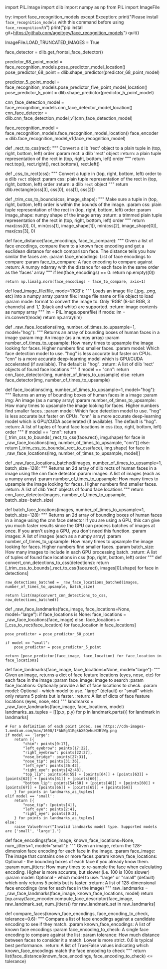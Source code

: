 
import PIL.Image
import dlib
import numpy as np
from PIL import ImageFile

try:
    import face_recognition_models
except Exception:
    print("Please install `face_recognition_models` with this command before using `face_recognition`:\n")
    print("pip install git+https://github.com/ageitgey/face_recognition_models")
    quit()

ImageFile.LOAD_TRUNCATED_IMAGES = True

face_detector = dlib.get_frontal_face_detector()

predictor_68_point_model = face_recognition_models.pose_predictor_model_location()
pose_predictor_68_point = dlib.shape_predictor(predictor_68_point_model)

predictor_5_point_model = face_recognition_models.pose_predictor_five_point_model_location()
pose_predictor_5_point = dlib.shape_predictor(predictor_5_point_model)

cnn_face_detection_model = face_recognition_models.cnn_face_detector_model_location()
cnn_face_detector = dlib.cnn_face_detection_model_v1(cnn_face_detection_model)

face_recognition_model = face_recognition_models.face_recognition_model_location()
face_encoder = dlib.face_recognition_model_v1(face_recognition_model)


def _rect_to_css(rect):
    """
    Convert a dlib 'rect' object to a plain tuple in (top, right, bottom, left) order
    :param rect: a dlib 'rect' object
    :return: a plain tuple representation of the rect in (top, right, bottom, left) order
    """
    return rect.top(), rect.right(), rect.bottom(), rect.left()


def _css_to_rect(css):
    """
    Convert a tuple in (top, right, bottom, left) order to a dlib `rect` object
    :param css:  plain tuple representation of the rect in (top, right, bottom, left) order
    :return: a dlib `rect` object
    """
    return dlib.rectangle(css[3], css[0], css[1], css[2])


def _trim_css_to_bounds(css, image_shape):
    """
    Make sure a tuple in (top, right, bottom, left) order is within the bounds of the image.
    :param css:  plain tuple representation of the rect in (top, right, bottom, left) order
    :param image_shape: numpy shape of the image array
    :return: a trimmed plain tuple representation of the rect in (top, right, bottom, left) order
    """
    return max(css[0], 0), min(css[1], image_shape[1]), min(css[2], image_shape[0]), max(css[3], 0)


def face_distance(face_encodings, face_to_compare):
    """
    Given a list of face encodings, compare them to a known face encoding and get a euclidean distance
    for each comparison face. The distance tells you how similar the faces are.
    :param face_encodings: List of face encodings to compare
    :param face_to_compare: A face encoding to compare against
    :return: A numpy ndarray with the distance for each face in the same order as the 'faces' array
    """
    if len(face_encodings) == 0:
        return np.empty((0))

    return np.linalg.norm(face_encodings - face_to_compare, axis=1)


def load_image_file(file, mode='RGB'):
    """
    Loads an image file (.jpg, .png, etc) into a numpy array
    :param file: image file name or file object to load
    :param mode: format to convert the image to. Only 'RGB' (8-bit RGB, 3 channels) and 'L' (black and white) are supported.
    :return: image contents as numpy array
    """
    im = PIL.Image.open(file)
    if mode:
        im = im.convert(mode)
    return np.array(im)


def _raw_face_locations(img, number_of_times_to_upsample=1, model="hog"):
    """
    Returns an array of bounding boxes of human faces in a image
    :param img: An image (as a numpy array)
    :param number_of_times_to_upsample: How many times to upsample the image looking for faces. Higher numbers find smaller faces.
    :param model: Which face detection model to use. "hog" is less accurate but faster on CPUs. "cnn" is a more accurate
                  deep-learning model which is GPU/CUDA accelerated (if available). The default is "hog".
    :return: A list of dlib 'rect' objects of found face locations
    """
    if model == "cnn":
        return cnn_face_detector(img, number_of_times_to_upsample)
    else:
        return face_detector(img, number_of_times_to_upsample)


def face_locations(img, number_of_times_to_upsample=1, model="hog"):
    """
    Returns an array of bounding boxes of human faces in a image
    :param img: An image (as a numpy array)
    :param number_of_times_to_upsample: How many times to upsample the image looking for faces. Higher numbers find smaller faces.
    :param model: Which face detection model to use. "hog" is less accurate but faster on CPUs. "cnn" is a more accurate
                  deep-learning model which is GPU/CUDA accelerated (if available). The default is "hog".
    :return: A list of tuples of found face locations in css (top, right, bottom, left) order
    """
    if model == "cnn":
        return [_trim_css_to_bounds(_rect_to_css(face.rect), img.shape) for face in _raw_face_locations(img, number_of_times_to_upsample, "cnn")]
    else:
        return [_trim_css_to_bounds(_rect_to_css(face), img.shape) for face in _raw_face_locations(img, number_of_times_to_upsample, model)]


def _raw_face_locations_batched(images, number_of_times_to_upsample=1, batch_size=128):
    """
    Returns an 2d array of dlib rects of human faces in a image using the cnn face detector
    :param images: A list of images (each as a numpy array)
    :param number_of_times_to_upsample: How many times to upsample the image looking for faces. Higher numbers find smaller faces.
    :return: A list of dlib 'rect' objects of found face locations
    """
    return cnn_face_detector(images, number_of_times_to_upsample, batch_size=batch_size)


def batch_face_locations(images, number_of_times_to_upsample=1, batch_size=128):
    """
    Returns an 2d array of bounding boxes of human faces in a image using the cnn face detector
    If you are using a GPU, this can give you much faster results since the GPU
    can process batches of images at once. If you aren't using a GPU, you don't need this function.
    :param images: A list of images (each as a numpy array)
    :param number_of_times_to_upsample: How many times to upsample the image looking for faces. Higher numbers find smaller faces.
    :param batch_size: How many images to include in each GPU processing batch.
    :return: A list of tuples of found face locations in css (top, right, bottom, left) order
    """
    def convert_cnn_detections_to_css(detections):
        return [_trim_css_to_bounds(_rect_to_css(face.rect), images[0].shape) for face in detections]

    raw_detections_batched = _raw_face_locations_batched(images, number_of_times_to_upsample, batch_size)

    return list(map(convert_cnn_detections_to_css, raw_detections_batched))


def _raw_face_landmarks(face_image, face_locations=None, model="large"):
    if face_locations is None:
        face_locations = _raw_face_locations(face_image)
    else:
        face_locations = [_css_to_rect(face_location) for face_location in face_locations]

    pose_predictor = pose_predictor_68_point

    if model == "small":
        pose_predictor = pose_predictor_5_point

    return [pose_predictor(face_image, face_location) for face_location in face_locations]


def face_landmarks(face_image, face_locations=None, model="large"):
    """
    Given an image, returns a dict of face feature locations (eyes, nose, etc) for each face in the image
    :param face_image: image to search
    :param face_locations: Optionally provide a list of face locations to check.
    :param model: Optional - which model to use. "large" (default) or "small" which only returns 5 points but is faster.
    :return: A list of dicts of face feature locations (eyes, nose, etc)
    """
    landmarks = _raw_face_landmarks(face_image, face_locations, model)
    landmarks_as_tuples = [[(p.x, p.y) for p in landmark.parts()] for landmark in landmarks]

    # For a definition of each point index, see https://cdn-images-1.medium.com/max/1600/1*AbEg31EgkbXSQehuNJBlWg.png
    if model == 'large':
        return [{
            "chin": points[0:17],
            "left_eyebrow": points[17:22],
            "right_eyebrow": points[22:27],
            "nose_bridge": points[27:31],
            "nose_tip": points[31:36],
            "left_eye": points[36:42],
            "right_eye": points[42:48],
            "top_lip": points[48:55] + [points[64]] + [points[63]] + [points[62]] + [points[61]] + [points[60]],
            "bottom_lip": points[54:60] + [points[48]] + [points[60]] + [points[67]] + [points[66]] + [points[65]] + [points[64]]
        } for points in landmarks_as_tuples]
    elif model == 'small':
        return [{
            "nose_tip": [points[4]],
            "left_eye": points[2:4],
            "right_eye": points[0:2],
        } for points in landmarks_as_tuples]
    else:
        raise ValueError("Invalid landmarks model type. Supported models are ['small', 'large'].")


def face_encodings(face_image, known_face_locations=None, num_jitters=1, model="small"):
    """
    Given an image, return the 128-dimension face encoding for each face in the image.
    :param face_image: The image that contains one or more faces
    :param known_face_locations: Optional - the bounding boxes of each face if you already know them.
    :param num_jitters: How many times to re-sample the face when calculating encoding. Higher is more accurate, but slower (i.e. 100 is 100x slower)
    :param model: Optional - which model to use. "large" or "small" (default) which only returns 5 points but is faster.
    :return: A list of 128-dimensional face encodings (one for each face in the image)
    """
    raw_landmarks = _raw_face_landmarks(face_image, known_face_locations, model)
    return [np.array(face_encoder.compute_face_descriptor(face_image, raw_landmark_set, num_jitters)) for raw_landmark_set in raw_landmarks]


def compare_faces(known_face_encodings, face_encoding_to_check, tolerance=0.6):
    """
    Compare a list of face encodings against a candidate encoding to see if they match.
    :param known_face_encodings: A list of known face encodings
    :param face_encoding_to_check: A single face encoding to compare against the list
    :param tolerance: How much distance between faces to consider it a match. Lower is more strict. 0.6 is typical best performance.
    :return: A list of True/False values indicating which known_face_encodings match the face encoding to check
    """
    return list(face_distance(known_face_encodings, face_encoding_to_check) <= tolerance)
